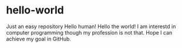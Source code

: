 # hello-world
Just an easy repository
Hello human! Hello the world!
I am interestd in computer programming though my profession is not that. Hope I can achieve my goal in GitHub.
